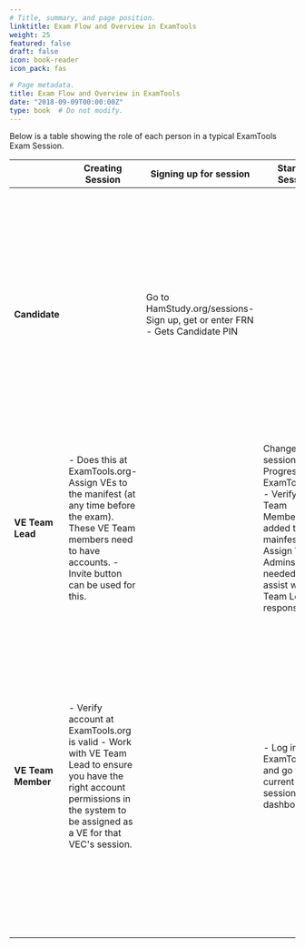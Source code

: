 ```yaml
---
# Title, summary, and page position.
linktitle: Exam Flow and Overview in ExamTools
weight: 25
featured: false
draft: false
icon: book-reader
icon_pack: fas

# Page metadata.
title: Exam Flow and Overview in ExamTools
date: "2018-09-09T00:00:00Z"
type: book  # Do not modify.
---
```


<style>
table th:first-of-type {
    width: 11%;
}
table th:nth-of-type(2) {
    width: 10%;
}
table th:nth-of-type(3) {
    width: 10%;
}
table th:nth-of-type(4) {
    width: 10%;
}
table th:nth-of-type(5) {
    width: 10%;
}
table th:nth-of-type(6) {
    width: 10%;
}
table th:nth-of-type(7) {
    width: 10%;
}
table th:nth-of-type(8) {
    width: 10%;
}
table th:nth-of-type(9) {
    width: 10%;
}
table th:nth-of-type(10) {
    width: 10%;
}
</style>

Below is a table showing the role of each person in a typical ExamTools Exam Session.

|               | Creating Session                                                                                                                                                                  | Signing up for session                                                         | Starting Session                                                                                                                                                                      | Before Exam                                                                                                                                                                                                                                                                                                                                   | Starting the Exam                                                                                                                                                                                                                                               | During Exam                                            | Finishing Exam                                                                                                                                                                                                                                                 | After Exam                                                                                                                                                                                                                                              | Closing out Session                                                                                                                                 |
|----------------|-----------------------------------------------------------------------------------------------------------------------------------------------------------------------------------|--------------------------------------------------------------------------------|---------------------------------------------------------------------------------------------------------------------------------------------------------------------------------------|-----------------------------------------------------------------------------------------------------------------------------------------------------------------------------------------------------------------------------------------------------------------------------------------------------------------------------------------------|-----------------------------------------------------------------------------------------------------------------------------------------------------------------------------------------------------------------------------------------------------------------|--------------------------------------------------------|----------------------------------------------------------------------------------------------------------------------------------------------------------------------------------------------------------------------------------------------------------------|---------------------------------------------------------------------------------------------------------------------------------------------------------------------------------------------------------------------------------------------------------|-----------------------------------------------------------------------------------------------------------------------------------------------------|
|  **Candidate** |                                                                                                                                                                                   | Go to HamStudy.org/sessions- Sign up, get or enter FRN - Gets Candidate PIN  |                                                                                                                                                                                       | Go to ExamTools.org - Click "Join Exam Session" button - Enter Session Callsign and Candidate PIN - Candidate will then be left at the "VE Verification Screen" - Once they have been verified, they will review the 605                                                                                                                    | Candidate then requests to start the exam.                                                                                                                                                                                                                    | Candidate takes the exam                             | Candidate clicks "Grade Exam" and waits for authorization                                                                                                                                                                                                    | Candidate is given the option to take the next exam level or retake the current exam if failed. Upon receiving a passing score, the candidate reviews the 605 and CSCE forms, then signs forms digitally.  - Confirmation screen is shown           |                                                                                                                                                     |
|  **VE Team Lead**  | - Does this at ExamTools.org- Assign VEs to the manifest (at any time before the exam). These VE Team members need to have accounts. - Invite button can be used for this.        |                                                                                | Change session to "In Progress" at ExamTools.org - Verify all VE Team Members are added to the mainfest - Assign VE Admins (if needed) to assist with VE Team Lead responsibilities |                                                                                                                                                                                                                                                                                                                                               |                                                                                                                                                                                                                                                                 |                                                        |                                                                                                                                                                                                                                                                |                                                                                                                                                                                                                                                         | VE Team Lead goes through each candidate and verifies completeness - Print all session documents - Download EBF file - Submit digital files to VEC |
| **VE Team Member** | - Verify account at ExamTools.org is valid - Work with VE Team Lead to ensure you have the right account permissions in the system to be assigned as a VE for that VEC's session. |                                                                                | - Log into ExamTools.org and go to current session dashboard                                                                                                                          | - Any of the 3 VE Team Members that are assigned to the specific candidate can "Authorize" the candidate to join the session.  - This authorization can be performed in one of two ways: 1) by typing the VE Callsign and password on the candidate's computer (for In-Person Sessions) or 2) by clicking the button on the session dashboard | - VE Team Member can authorize an exam to start  - This authorization can be performed in one of two ways: 1) by typing the VE Callsign and password on the candidate's computer (for In-Person Sessions) or 2) by clicking the button on the session dashboard | - Three VEs should be monitoring the exam in progress. | - VE Team Member can authorize to grade the exam  - This authorization can be performed in one of two ways: 1) by typing the VE Callsign and password on the candidate's computer (for In-Person Sessions) or 2) by entering your VE password in the dashboard | - At this point, the 3 VE members assigned to the candidate can sign that candidate's paperwork digitally from their dashboard. - Once all signatures are collected the candidate will show as a green logo with the #3 next to it, showing completion. |                                                                                                                                                     |
